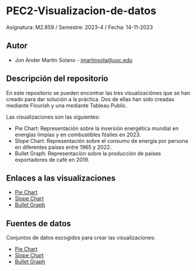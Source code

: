 # PEC2-Visualizacion-de-datos
Asignatura: M2.859 / Semestre: 2023-4 / Fecha: 14-11-2023

## Autor
+ Jon Ander Martín Solano - jmartinsola@uoc.edu

## Descripción del repositorio
En este repositorio se pueden encontrar las tres visualizaciónes que se han creado para dar solución a la práctica. Dos de ellas han sido creadas mediante Flourish y una mediante Tableau Public.

Las visualizaciones son las siguientes:

* Pie Chart: Representación sobre la inversión energética mundial en energías limpias y en combustibles fósiles en 2023.
* Slope Chart: Representación sobre el consumo de energía por persona en diferentes países entre 1965 y 2022.
* Bullet Graph: Representación sobre la producción de países exportadores de café en 2019.

## Enlaces a las visualizaciones

* [Pie Chart](https://public.flourish.studio/visualisation/15609805/)
* [Slope Chart](https://public.flourish.studio/visualisation/15616628/)
* [Bullet Graph](https://public.tableau.com/app/profile/jon.ander.martin/viz/Produccindecaf-BulletGraph/Sheet1)

## Fuentes de datos

Conjuntos de datos escogidos para crear las visualizaciones:

* [Pie Chart](https://www.iea.org/data-and-statistics/charts/global-energy-investment-in-clean-energy-and-in-fossil-fuels-2015-2023)
* [Slope Chart](https://ourworldindata.org/energy)
* [Bullet Graph](https://www.kaggle.com/datasets/michals22/coffee-dataset?select=Coffee_production.csv)
